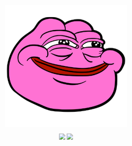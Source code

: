 <p align="center">
  <img src="logo.svg" width="320" height="320"/>
</p>

<p align="center">
  <a href="https://travis-ci.org/bubble-dev/_"><img src="https://flat.badgen.net/travis/bubble-dev/_/master?label=tests"/></a>  <a href="https://codecov.io/github/bubble-dev/_"><img src="https://flat.badgen.net/codecov/c/github/bubble-dev/_/master"/></a>
</p>
